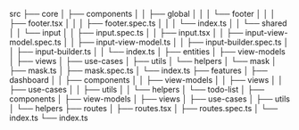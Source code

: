 src
├── core
│   ├── components
│   │   ├── global
│   │   │   └── footer
│   │   │       ├── footer.tsx
│   │   │       ├── footer.spec.ts
│   │   │       └── index.ts
│   │   └── shared
│   │       └── input
│   │           ├── input.spec.ts
│   │           ├── input.tsx
│   │           ├── input-view-model.spec.ts
│   │           ├── input-view-model.ts
│   │           ├── input-builder.spec.ts
│   │           ├── input-builder.ts
│   │           └── index.ts
│   ├── entities
│   ├── view-models
│   ├── views
│   ├── use-cases
│   ├── utils
│   └── helpers
│       └── mask
│           ├── mask.ts
│           ├── mask.spec.ts
│           └── index.ts
├── features
│   ├── dashboard
│   │   ├── components
│   │   ├── view-models
│   │   ├── views
│   │   ├── use-cases
│   │   ├── utils
│   │   └── helpers
│   └── todo-list
│       ├── components
│       ├── view-models
│       ├── views
│       ├── use-cases
│       ├── utils
│       └── helpers
├── routes
│   ├── routes.tsx
│   ├── routes.spec.ts
│   └── index.ts
└── index.ts
